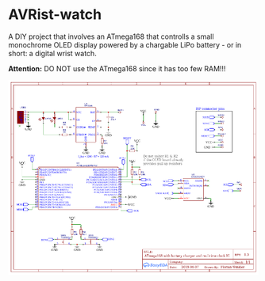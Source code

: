 # AVRist-watch

A DIY project that involves an ATmega168 that controlls a small monochrome OLED display powered by a chargable LiPo battery - or in short: a digital wrist watch.

**Attention:** DO NOT use the ATmega168 since it has too few RAM!!!

![Schematic](docs/schematic.png)

